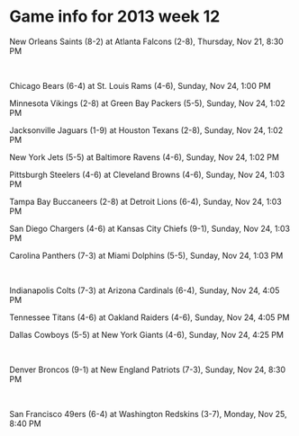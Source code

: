 # Game info for 2013 week 12

New Orleans Saints (8-2) at Atlanta Falcons (2-8), Thursday, Nov 21, 8:30 PM


<br/>

Chicago Bears (6-4) at St. Louis Rams (4-6), Sunday, Nov 24, 1:00 PM

Minnesota Vikings (2-8) at Green Bay Packers (5-5), Sunday, Nov 24, 1:02 PM

Jacksonville Jaguars (1-9) at Houston Texans (2-8), Sunday, Nov 24, 1:02 PM

New York Jets (5-5) at Baltimore Ravens (4-6), Sunday, Nov 24, 1:02 PM

Pittsburgh Steelers (4-6) at Cleveland Browns (4-6), Sunday, Nov 24, 1:03 PM

Tampa Bay Buccaneers (2-8) at Detroit Lions (6-4), Sunday, Nov 24, 1:03 PM

San Diego Chargers (4-6) at Kansas City Chiefs (9-1), Sunday, Nov 24, 1:03 PM

Carolina Panthers (7-3) at Miami Dolphins (5-5), Sunday, Nov 24, 1:03 PM


<br/>

Indianapolis Colts (7-3) at Arizona Cardinals (6-4), Sunday, Nov 24, 4:05 PM

Tennessee Titans (4-6) at Oakland Raiders (4-6), Sunday, Nov 24, 4:05 PM

Dallas Cowboys (5-5) at New York Giants (4-6), Sunday, Nov 24, 4:25 PM


<br/>

Denver Broncos (9-1) at New England Patriots (7-3), Sunday, Nov 24, 8:30 PM


<br/>

San Francisco 49ers (6-4) at Washington Redskins (3-7), Monday, Nov 25, 8:40 PM

